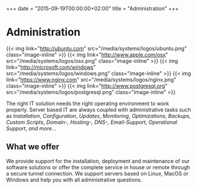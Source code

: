 +++
date = "2015-09-19T00:00:00+02:00"
title = "Administration"
+++


# Administration

{{< img link="http://ubuntu.com" src="/media/systems/logos/ubuntu.png" class="image-inline" >}}
{{< img link="http://www.apple.com/osx" src="/media/systems/logos/osx.png" class="image-inline" >}}
{{< img link="http://microsoft.com/windows" src="/media/systems/logos/windows.png" class="image-inline" >}}
{{< img link="https://www.nginx.com" src="/media/systems/logos/nginx.png" class="image-inline" >}}
{{< img link="http://www.postgresql.org" src="/media/systems/logos/postgresql.png" class="image-inline" >}}

The right IT solution needs the right operating environment to work properly.
Server based IT are always coupled with administrative tasks such as
*Installation*, *Configuration*, *Updates*, *Monitoring*, *Optimizations*,
*Backups*, *Custom Scripts*, *Domain-, Hosting-, DNS-, Email-Support*,
*Operational Support*, *and more...*

## What we offer

We provide support for the installation, deployment and maintenance of our
software solutions or offer the complete service in house or remote through a
secure tunnel connection. We support servers based on Linux, MacOS or Windows
and help you with all administrative questions.
